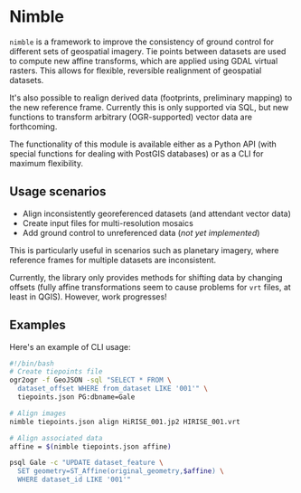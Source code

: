 # Nimble

`nimble` is a framework to improve the consistency
of ground control for different sets of geospatial imagery.
Tie points between datasets are used to compute new affine
transforms, which are applied using GDAL virtual rasters.
This allows for flexible, reversible realignment of geospatial datasets.

It's also possible to realign derived data (footprints,
preliminary mapping) to the new reference frame. Currently
this is only supported via SQL, but new functions to transform
arbitrary (OGR-supported) vector data are forthcoming.

The functionality of this module is available either
as a Python API (with special functions for dealing
with PostGIS databases) or as a CLI for maximum flexibility.

## Usage scenarios

- Align inconsistently georeferenced datasets (and
  attendant vector data)
- Create input files for multi-resolution mosaics
- Add ground control to unreferenced data (*not yet implemented*)

This is particularly useful in scenarios such as planetary imagery, where
reference frames for multiple datasets are inconsistent.

Currently, the library only provides methods for shifting data by changing
offsets (fully affine transformations seem to cause problems for `vrt` files,
at least in QGIS). However, work progresses!

## Examples

Here's an example of CLI usage:

```sh
#!/bin/bash
# Create tiepoints file
ogr2ogr -f GeoJSON -sql "SELECT * FROM \
  dataset_offset WHERE from_dataset LIKE '001'" \
  tiepoints.json PG:dbname=Gale

# Align images
nimble tiepoints.json align HiRISE_001.jp2 HIRISE_001.vrt

# Align associated data
affine = $(nimble tiepoints.json affine)

psql Gale -c "UPDATE dataset_feature \
  SET geometry=ST_Affine(original_geometry,$affine) \
  WHERE dataset_id LIKE '001'"
```
